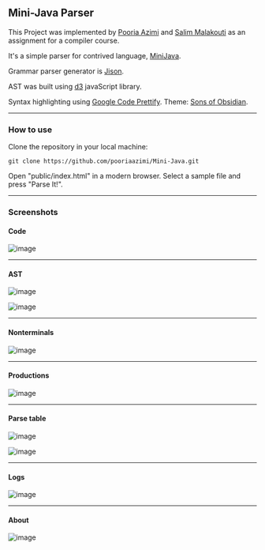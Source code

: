 Mini-Java Parser
----------------

This Project was implemented by [Pooria Azimi](https://github.com/pooriaazimi) and [Salim Malakouti](https://github.com/salimm) as an assignment for a compiler course.

It's a simple parser for contrived language, [MiniJava](http://www.cambridge.org/resources/052182060X/MCIIJ2e/grammar.htm).

Grammar parser generator is [Jison](http://zaach.github.com/jison).


AST was built using [d3](http://d3js.org) javaScript library.


Syntax highlighting using [Google Code Prettify](http://code.google.com/p/google-code-prettify/). Theme: [Sons of Obsidian](http://codetunnel.com/blog/post/71/google-code-prettify-sons-of-obsidian-theme).

---

### How to use

Clone the repository in your local machine:

    git clone https://github.com/pooriaazimi/Mini-Java.git
    
Open "public/index.html" in a modern browser. Select a sample file and press "Parse It!".

---

### Screenshots

#### Code

![image](https://github.com/pooriaazimi/Mini-Java/raw/master/Images/Code.png)

---

####  AST

![image](https://github.com/pooriaazimi/Mini-Java/raw/master/Images/AST-1.png)

![image](https://github.com/pooriaazimi/Mini-Java/raw/master/Images/AST-2.png)


---

#### Nonterminals

![image](https://github.com/pooriaazimi/Mini-Java/raw/master/Images/Nonterminals.png)


---

#### Productions

![image](https://github.com/pooriaazimi/Mini-Java/raw/master/Images/Productions.png)

---

#### Parse table

![image](https://github.com/pooriaazimi/Mini-Java/raw/master/Images/Table-1.png)

![image](https://github.com/pooriaazimi/Mini-Java/raw/master/Images/Table-2.png)

---

#### Logs

![image](https://github.com/pooriaazimi/Mini-Java/raw/master/Images/Logs.png)

---

#### About

![image](https://github.com/pooriaazimi/Mini-Java/raw/master/Images/About.png)
